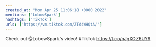 ```yaml
---
created_at: "Mon Apr 25 11:06:18 +0000 2022"
mentions: ['LobowSpark']
hashtags: ['TikTok']
urls: ['https://vm.tiktok.com/ZTd4WHQtA/']
---
```


Check out @LobowSpark's video! #TikTok https://t.co/nJgXOZ6UY9